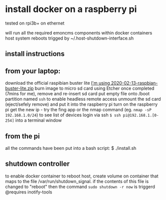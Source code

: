 # install docker on a raspberry pi
tested on rpi3b+ on ethernet

will run all the required emoncms components within docker containers
host system reboots trigged by ~/.host-shutdown-interface.sh

## install instructions
from your laptop:
--------------
download the official raspibian buster lite [I'm using 2020-02-13-raspbian-buster-lite.zip](magnet:?xt=urn:btih:2213f24bca4031663b3dfa99fb554dce8cfcb5da&dn=2020-02-13-raspbian-buster-lite.zip&tr=http%3A%2F%2Ftracker.raspberrypi.org%3A6969%2Fannounce)
burn image to micro sd card using Etcher
once completed (7mins for me), remove and re-insert sd card
put empty file onto /boot partition named `ssh` to enable headless remote access
unmount the sd card (eject/sefely remove) and put it into the raspberry pi
turn on the raspberry pi
get the new ip - try the fing app or the nmap command (eg. `nmap -sP 192.168.1.0/24`) to see list of devices
login via ssh `$ ssh pi@192.168.1.[0-254]` into a terminal window

from the pi
-------------
all the commands have been put into a bash script:
$ ./install.sh 

shutdown controller
------------
to enable docker container to reboot host, create volume on container that maps to the file /var/run/shutdown_signal. if the contents of this file is changed to "reboot" then the command `sudo shutdown -r now` is triggerd
@requires inotify-tools

